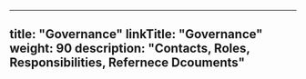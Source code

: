 
---
title: "Governance"
linkTitle: "Governance"
weight: 90
description: "Contacts, Roles, Responsibilities, Refernece Dcouments"
---
